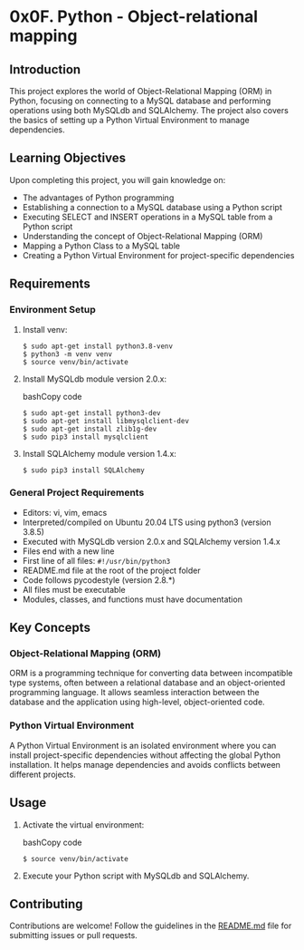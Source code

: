 # 0x0F. Python - Object-relational mapping

## Introduction

This project explores the world of Object-Relational Mapping (ORM) in Python, focusing on connecting to a MySQL database and performing operations using both MySQLdb and SQLAlchemy. The project also covers the basics of setting up a Python Virtual Environment to manage dependencies.

## Learning Objectives

Upon completing this project, you will gain knowledge on:

-   The advantages of Python programming
-   Establishing a connection to a MySQL database using a Python script
-   Executing SELECT and INSERT operations in a MySQL table from a Python script
-   Understanding the concept of Object-Relational Mapping (ORM)
-   Mapping a Python Class to a MySQL table
-   Creating a Python Virtual Environment for project-specific dependencies

## Requirements

### Environment Setup

1.  Install venv:    
    ```
    $ sudo apt-get install python3.8-venv
    $ python3 -m venv venv
    $ source venv/bin/activate
    ```
    
2.  Install MySQLdb module version 2.0.x:
    
    bashCopy code
    ```
    $ sudo apt-get install python3-dev
    $ sudo apt-get install libmysqlclient-dev
    $ sudo apt-get install zlib1g-dev
    $ sudo pip3 install mysqlclient
    ```
    
3.  Install SQLAlchemy module version 1.4.x:
    
	```
	$ sudo pip3 install SQLAlchemy
    ```

### General Project Requirements

-   Editors: vi, vim, emacs
-   Interpreted/compiled on Ubuntu 20.04 LTS using python3 (version 3.8.5)
-   Executed with MySQLdb version 2.0.x and SQLAlchemy version 1.4.x
-   Files end with a new line
-   First line of all files: `#!/usr/bin/python3`
-   README.md file at the root of the project folder
-   Code follows pycodestyle (version 2.8.*)
-   All files must be executable
-   Modules, classes, and functions must have documentation

## Key Concepts

### Object-Relational Mapping (ORM)

ORM is a programming technique for converting data between incompatible type systems, often between a relational database and an object-oriented programming language. It allows seamless interaction between the database and the application using high-level, object-oriented code.

### Python Virtual Environment

A Python Virtual Environment is an isolated environment where you can install project-specific dependencies without affecting the global Python installation. It helps manage dependencies and avoids conflicts between different projects.

## Usage

1.  Activate the virtual environment:
    
    bashCopy code
    
    `$ source venv/bin/activate` 
    
2.  Execute your Python script with MySQLdb and SQLAlchemy.
    

## Contributing

Contributions are welcome! Follow the guidelines in the [README.md](https://github.com/WambuaJoe/alx-higher_level_programming/blob/main/0x0F-python-object_relational_mapping/README.md) file for submitting issues or pull requests.